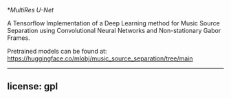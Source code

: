 **MultiRes U-Net*

A Tensorflow Implementation of a Deep Learning method for Music Source Separation using Convolutional Neural Networks and Non-stationary Gabor Frames.


Pretrained models can be found at: https://huggingface.co/mlobj/music_source_separation/tree/main

---
license: gpl
---

